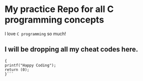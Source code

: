 # My practice Repo for all C programming concepts

I love `C programming` so much!

## I will be dropping all my cheat codes here.

```int main(void)
{
printf("Happy Coding");
return (0);
}```

